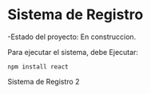 <h1>Sistema de Registro</h1>

-Estado del proyecto: En construccion.

Para ejecutar el sistema, debe Ejecutar:

```npm install react```

Sistema de Registro 2
